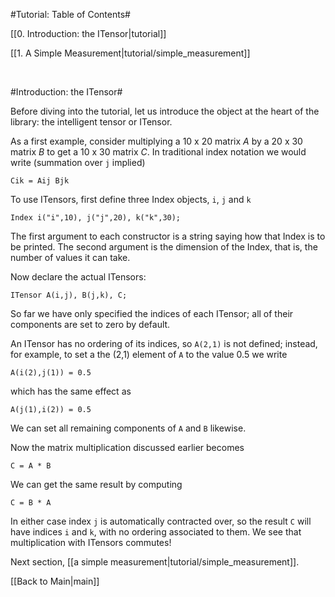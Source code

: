 #Tutorial: Table of Contents#

[[0. Introduction: the ITensor|tutorial]]

[[1. A Simple Measurement|tutorial/simple_measurement]]

</br>

#Introduction: the ITensor#

Before diving into the tutorial, let us introduce the object at the heart of the 
library: the intelligent tensor or ITensor.

As a first example, consider multiplying a 10 x 20 matrix _A_ by a 20 x 30 matrix _B_
to get a 10 x 30 matrix _C_. 
In traditional index notation we would write (summation over `j` implied)

`Cik = Aij Bjk`

To use ITensors, first define three Index objects, `i`, `j` and `k`

`Index i("i",10), j("j",20), k("k",30);`

The first argument to each constructor is a string saying how that Index is to be printed.
The second argument is the dimension of the Index, that is, the number of values it can take.

Now declare the actual ITensors:

`ITensor A(i,j), B(j,k), C;`

So far we have only specified the indices of each ITensor; all of their components are set to zero by default.

An ITensor has no ordering of its indices, so `A(2,1)` is not defined;
instead, for example, to set a the (2,1) element of `A` to the value 0.5 we write

`A(i(2),j(1)) = 0.5`

which has the same effect as

`A(j(1),i(2)) = 0.5`

We can set all remaining components of `A` and `B` likewise.

Now the matrix multiplication discussed earlier becomes

`C = A * B`

We can get the same result by computing

`C = B * A`

In either case index `j` is automatically contracted over, so the 
result `C` will have indices `i` and `k`, with no ordering associated
to them. We see that multiplication with ITensors commutes!

Next section, [[a simple measurement|tutorial/simple_measurement]].

[[Back to Main|main]]

